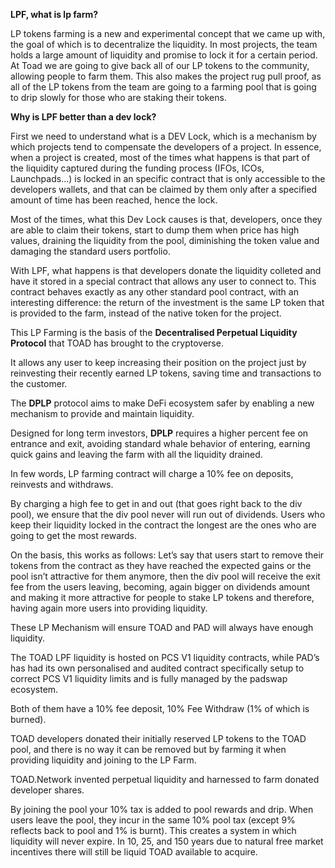 **LPF, what is lp farm?**

LP tokens farming is a new and experimental concept that we came up with, the goal of which is to decentralize the liquidity. In most projects, the team holds a large amount of liquidity and promise to lock it for a certain period. At Toad we are going to give back all of our LP tokens to the community, allowing people to farm them. This also makes the project rug pull proof, as all of the LP tokens from the team are going to a farming pool that is going to drip slowly for those who are staking their tokens.

**Why is LPF better than a dev lock?**

First we need to understand what is a DEV Lock, which is a mechanism by which projects tend to compensate the developers of a project. In essence, when a project is created, most of the times what happens is that part of the liquidity captured during the funding process (IFOs, ICOs, Launchpads…) is locked in an specific contract that is only accessible to the developers wallets, and that can be claimed by them only after a specified amount of time has been reached, hence the lock.

Most of the times, what this Dev Lock causes is that, developers, once they are able to claim their tokens, start to dump them when price has high values, draining the liquidity from the pool, diminishing the token value and damaging the standard users portfolio.

With LPF, what happens is that developers donate the liquidity colleted and have it stored in a special contract that allows any user to connect to. This contract behaves exactly as any other standard pool contract, with an interesting difference: the return of the investment is the same LP token that is provided to the farm, instead of the native token for the project.

This LP Farming is the basis of the **Decentralised Perpetual Liquidity Protocol** that TOAD has brought to the cryptoverse.

It allows any user to keep increasing their position on the project just by reinvesting their recently earned LP tokens, saving time and transactions to the customer.

The **DPLP** protocol aims to make DeFi ecosystem safer by enabling a new mechanism to provide and maintain liquidity.

Designed for long term investors, **DPLP** requires a higher percent fee on entrance and exit, avoiding standard whale behavior of entering, earning quick gains and leaving the farm with all the liquidity drained.

In few words, LP farming contract will charge a 10% fee on deposits, reinvests and withdraws.

By charging a high fee to get in and out (that goes right back to the div pool), we ensure that the div pool never will run out of dividends.
Users who keep their liquidity locked in the contract the longest are the ones who are going to get the most rewards.

On the basis, this works as follows:
Let’s say that users start to remove their tokens from the contract as they have reached the expected gains or the pool isn’t attractive for them anymore, then the div pool will receive the exit fee from the users leaving, becoming, again bigger on dividends amount and making it more attractive for people to stake LP tokens and therefore, having again more users into providing liquidity.

These LP Mechanism will ensure TOAD and PAD will always have enough liquidity.

The TOAD LPF liquidity is hosted on PCS V1 liquidity contracts, while PAD’s has had its own personalised and audited contract specifically setup to correct PCS V1 liquidity limits and is fully managed by the padswap ecosystem.

Both of them have a 10% fee deposit, 10% Fee Withdraw (1% of which is burned).

TOAD developers donated their initially reserved LP tokens to the TOAD pool, and there is no way it can be removed but by farming it when providing liquidity and joining to the LP Farm.

TOAD.Network invented perpetual liquidity and harnessed to farm donated developer shares.

By joining the pool your 10% tax is added to pool rewards and drip. When users leave the pool, they incur in the same 10% pool tax (except 9% reflects back to pool and 1% is burnt). This creates a system in which liquidity will never expire. In 10, 25, and 150 years due to natural free market incentives there will still be liquid TOAD available to acquire.
